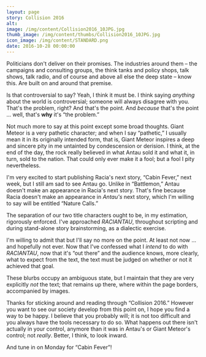 ```yaml
---
layout: page
story: Collision 2016
alt:
image: /img/content/Collision2016_10JPG.jpg
thumb_image: /img/content/thumbs/Collision2016_10JPG.jpg
icon_image: /img/content/STANDARD.png
date: 2016-10-28 00:00:00
---
```


Politicians don't deliver on their promises. The industries around them – the campaigns and consulting groups, the think tanks and policy shops, talk shows, talk radio, and of course and above all else the deep state – know this. Are built on and around that premise.

Is that controversial to say? Yeah, I think it must be. I think saying <em>anything</em> about the world is controversial; someone will always disagree with you. That's the problem, right? And that's the point. And <em>because</em> that's the point … well, that's <b>why</b> it's “the problem.”

Not much more to say at this point except some broad thoughts. Giant Meteor is a very pathetic character; and when I say “pathetic,” I usually mean it in its originally intended form, that is, Giant Meteor inspires a deep and sincere pity in me untainted by condescension or derision. I think, at the end of the day, the rock really believed in what Antau sold it and what it, in turn, sold to the nation. That could only ever make it a fool; but a fool I pity nevertheless.

I'm very excited to start publishing Racia's next story, “Cabin Fever,” next week, but I still am sad to see Antau go. Unlike in “Battlemon,” Antau doesn't make an appearance in Racia's next story. That's fine because Racia doesn't make an appearance in <em>Antau's</em> next story, which I'm willing to say will be entitled “Nature Calls.”

The separation of our two title characters ought to be, in my estimation, rigorously enforced. I've approached <em>RACIANTAU</em>, throughout scripting and during stand-alone story brainstorming, as a dialectic exercise.

I'm willing to admit that but I'll say no more on the point. At least not now … and hopefully not ever. Now that I've confessed what I <em>intend</em> to do with <em>RACIANTAU</em>, now that it's “out there” and the audience knows, more clearly, what to expect from the text, the text must be judged on whether or not it achieved that goal.

These blurbs occupy an ambiguous state, but I maintain that they are very explicitly <em>not</em> the text; that remains up there, where within the page borders, accompanied by images.

Thanks for sticking around and reading through “Collision 2016.” However you want to see our society develop from this point on, I hope you find a way to be happy. I believe that you probably will; it is not too difficult and you always have the tools necessary to do so. What happens out there isn't actually in your control, anymore than it was in Antau's or Giant Meteor's control; not <em>really</em>. Better, I think, to look inward.

And tune in on Monday for “Cabin Fever”!
